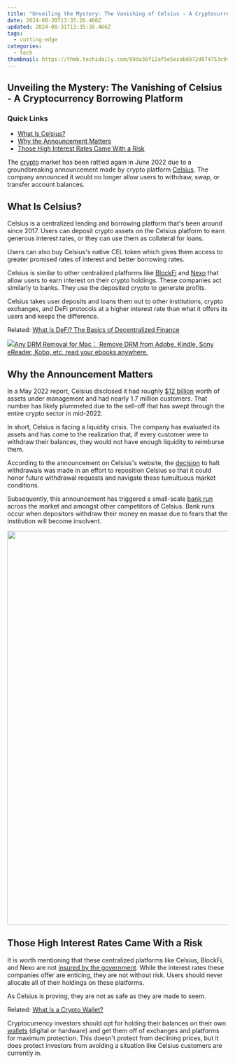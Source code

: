 ```yaml
---
title: "Unveiling the Mystery: The Vanishing of Celsius - A Cryptocurrency Borrowing Platform"
date: 2024-08-30T13:35:26.466Z
updated: 2024-08-31T13:35:26.466Z
tags:
  - cutting-edge
categories:
  - tech
thumbnail: https://thmb.techidaily.com/89da36f12af5e5ecabd872d074753c94f1e0591c9264a3deac22fa09078e3cf8.jpg
---
```


## Unveiling the Mystery: The Vanishing of Celsius - A Cryptocurrency Borrowing Platform

### Quick Links

* [What Is Celsius?](https://twitter-videos.techidaily.com/flip-through-history-collecting-twitter-gifs-on-mobile-for-2024/)
* [Why the Announcement Matters](https://change-location.techidaily.com/in-2024-pokemon-go-no-gps-signal-heres-every-possible-solution-on-vivo-y78plus-drfone-by-drfone-virtual-android/)
* [Those High Interest Rates Came With a Risk](https://visual-screen-recording.techidaily.com/new-macs-finest-for-gif-saving-the-leading-apps-for-2024/)

 The [crypto](https://sim-unlock.techidaily.com/in-2024-top-11-free-apps-to-check-imei-on-itel-p40plus-phones-by-drfone-android/) market has been rattled again in June 2022 due to a groundbreaking announcement made by crypto platform [Celsius](https://celsius.network/). The company announced it would no longer allow users to withdraw, swap, or transfer account balances.

##  What Is Celsius?

 Celsius is a centralized lending and borrowing platform that's been around since 2017\. Users can deposit crypto assets on the Celsius platform to earn generous interest rates, or they can use them as collateral for loans.

 Users can also buy Celsius's native CEL token which gives them access to greater promised rates of interest and better borrowing rates.

 Celsius is similar to other centralized platforms like [BlockFi](https://blockfi.com/) and [Nexo](https://nexo.io/) that allow users to earn interest on their crypto holdings. These companies act similarly to banks. They use the deposited crypto to generate profits.

 Celsius takes user deposits and loans them out to other institutions, crypto exchanges, and DeFi protocols at a higher interest rate than what it offers its users and keeps the difference.

Related: [What Is DeFi? The Basics of Decentralized Finance](https://facebook-record-videos.techidaily.com/new-the-monetary-journey-of-ajey-nagar-on-youtube/) 

<!-- affiliate ads begin -->
<a href="https://secure.2checkout.com/order/checkout.php?PRODS=4600114&QTY=1&AFFILIATE=108875&CART=1"><img src="https://www.epubor.com/images/drm-removal-feature2.png" border="0">Any DRM Removal for Mac： Remove DRM from Adobe, Kindle, Sony eReader, Kobo, etc, read your ebooks anywhere.</a>
<!-- affiliate ads end -->
##  Why the Announcement Matters

 In a May 2022 report, Celsius disclosed it had roughly [$12 billion](https://www.ft.com/content/61334d19-fb25-4492-83d0-78c3cfec4df8) worth of assets under management and had nearly 1.7 million customers. That number has likely plummeted due to the sell-off that has swept through the entire crypto sector in mid-2022.

 In short, Celsius is facing a liquidity crisis. The company has evaluated its assets and has come to the realization that, if every customer were to withdraw their balances, they would not have enough liquidity to reimburse them.

 According to the announcement on Celsius's website, the [decision](https://blog.celsius.network/a-memo-to-the-celsius-community-59532a06ecc6) to halt withdrawals was made in an effort to reposition Celsius so that it could honor future withdrawal requests and navigate these tumultuous market conditions.

 Subsequently, this announcement has triggered a small-scale [bank run](https://fortune.com/2022/06/14/celsius-meltdown-bank-run-crypto-crash-regulation-finance-gene-grant/) across the market and amongst other competitors of Celsius. Bank runs occur when depositors withdraw their money en masse due to fears that the institution will become insolvent.

<!-- affiliate ads begin -->
<a href="https://ursime.pxf.io/c/5597632/2048963/16384" target="_top" id="2048963"><img src="//a.impactradius-go.com/display-ad/16384-2048963" border="0" alt="" width="1200" height="900"/></a><img height="0" width="0" src="https://imp.pxf.io/i/5597632/2048963/16384" style="position:absolute;visibility:hidden;" border="0" />
<!-- affiliate ads end -->
##  Those High Interest Rates Came With a Risk

 It is worth mentioning that these centralized platforms like Celsius, BlockFi, and Nexo are not [insured by the government](https://extra-support.techidaily.com/future-perfected-4-upgrades-were-hoping-to-discover-in-gpt-5/). While the interest rates these companies offer are enticing, they are not without risk. Users should never allocate all of their holdings on these platforms.

 As Celsius is proving, they are not as safe as they are made to seem.

Related: [What Is a Crypto Wallet?](https://fox-that.techidaily.com/iphone-users-troubleshoot-your-contacts-app-issues-with-these-simple-solutions/) 

 Cryptocurrency investors should opt for holding their balances on their own [wallets](https://fox-that.techidaily.com/iphone-users-troubleshoot-your-contacts-app-issues-with-these-simple-solutions/) (digital or hardware) and get them off of exchanges and platforms for maximum protection. This doesn't protect from declining prices, but it does protect investors from avoiding a situation like Celsius customers are currently in.

<ins class="adsbygoogle"
     style="display:block"
     data-ad-format="autorelaxed"
     data-ad-client="ca-pub-7571918770474297"
     data-ad-slot="1223367746"></ins>



<ins class="adsbygoogle"
     style="display:block"
     data-ad-client="ca-pub-7571918770474297"
     data-ad-slot="8358498916"
     data-ad-format="auto"
     data-full-width-responsive="true"></ins>


